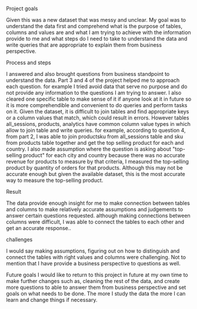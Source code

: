 Project goals

Given this was a new dataset that was messy and unclear. My goal was to understand the data first and comprehend what is the purpose of
tables, columns and values are and what I am trying to achieve with the information provide to me and what steps do I need to take to 
understand the data and write queries that are appropriate to explain them from business perspective.

Process and steps

I answered and also brought questions from business standpoint to understand the data. Part 3 and 4 of the project helped me to approach each question.
for example I tried avoid data that serve no purpose and do not provide any information to the questions I am trying to answer. I also cleared one specific table to make sense of it if anyone look at it in future so it is more comprehendible and convenient to do queries and perform tasks on it.
Given the dataset, it is difficult to join tables and find appropriate keys or a column values that match, which could result in errors.
However tables all_sessions, products, analytics have common column value types in which allow to join table and write queries. for example,
according to question 4, from part 2, I was able to join productsku from all_sessions table and sku from products table together and get the top selling product for each and country. I also made assumption where the question is asking about "top-selling product" for each city and country because there was no accurate revenue for products to measure by that criteria, I measured the top-selling product by quantity of orders for that products. Although this may not be accurate enough but given the available dataset, this is the most accurate way to measure the top-selling product.


Result

The data provide enough insight for me to make connection between tables and columns to make relatively accurate assumptions and judgements to answer certain questions requested. although making connections between columns were difficult, I was able to connect the tables to each other and get an accurate response..

challenges

I would say making assumptions, figuring out on how to distinguish and connect the tables with right values and columns were challenging. Not to mention that I have provide a business perspective to questions as well.


Future goals
I would like to return to this project in future at my own time to make further changes such as, cleaning the rest of the data, and create more questions 
to able to answer them from business perspective and set goals on what needs to be done. The more I study the data the more I can learn and change things if necessary.